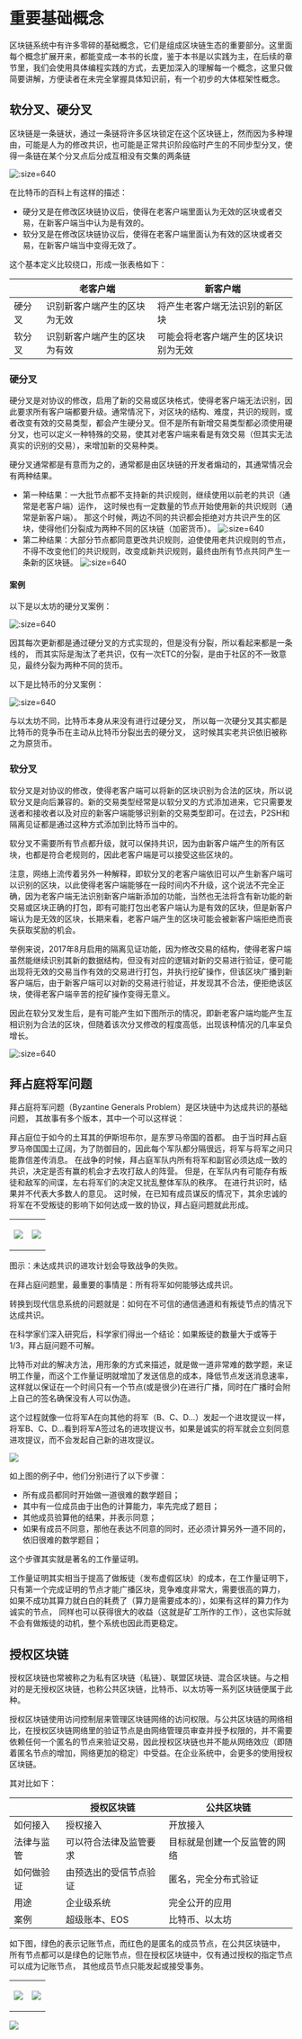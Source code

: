 # 重要基础概念

区块链系统中有许多零碎的基础概念，它们是组成区块链生态的重要部分。这里面每个概念扩展开来，都能变成一本书的长度，鉴于本书是以实践为主，在后续的章节里，我们会使用具体编程实践的方式，去更加深入的理解每一个概念，这里只做简要讲解，方便读者在未完全掌握具体知识前，有一个初步的大体框架性概念。

## 软分叉、硬分叉

区块链是一条链状，通过一条链将许多区块锁定在这个区块链上，然而因为多种理由，可能是人为的修改共识，也可能是正常共识阶段临时产生的不同步型分叉，使得一条链在某个分叉点后分成互相没有交集的两条链

![](_images/1/branch-1.png ':size=640')

在比特币的百科上有这样的描述：

- 硬分叉是在修改区块链协议后，使得在老客户端里面认为无效的区块或者交易，在新客户端当中认为是有效的。
- 软分叉是在修改区块链协议后，使得在老客户端里面认为有效的区块或者交易，在新客户端当中变得无效了。

这个基本定义比较绕口，形成一张表格如下：

|        | 老客户端                     | 新客户端                             |
| ---    | ---                          | ---                                  |
| 硬分叉 | 识别新客户端产生的区块为无效 | 将产生老客户端无法识别的新区块       |
| 软分叉 | 识别新客户端产生的区块为有效 | 可能会将老客户端产生的区块识别为无效 |

### 硬分叉

硬分叉是对协议的修改，启用了新的交易或区块格式，使得老客户端无法识别，因此要求所有客户端都要升级。通常情况下，对区块的结构、难度，共识的规则，或者改变有效的交易类型，都会产生硬分叉。但不是所有新增交易类型都必须使用硬分叉，也可以定义一种特殊的交易，使其对老客户端来看是有效交易（但其实无法真实的识别的交易），来增加新的交易种类。

硬分叉通常都是有意而为之的，通常都是由区块链的开发者煽动的，其通常情况会有两种结果。

- 第一种结果：一大批节点都不支持新的共识规则，继续使用以前老的共识（通常是老客户端）运作，
  这时候也有一定数量的节点开始使用新的共识规则（通常是新客户端）。
  那这个时候，两边不同的共识都会拒绝对方共识产生的区块，使得他们分裂成为两种不同的区块链（加密货币）。
  ![](_images/1/branch-hard-1.png ':size=640')
- 第二种结果：大部分节点都同意更改共识规则，迫使使用老共识规则的节点，
  不得不改变他们的共识规则，改变成新共识规则，最终由所有节点共同产生一条新的区块链。
  ![](_images/1/branch-hard-2.png ':size=640')

#### 案例

以下是以太坊的硬分叉案例：

![](_images/1/branch-hard-3.gif ':size=640')

因其每次更新都是通过硬分叉的方式实现的，但是没有分裂，所以看起来都是一条线的，
而其实际是淘汰了老共识，仅有一次ETC的分裂，是由于社区的不一致意见，最终分裂为两种不同的货币。

以下是比特币的分叉案例：

![](_images/1/branch-hard-4.png ':size=640')

与以太坊不同，比特币本身从来没有进行过硬分叉，
所以每一次硬分叉其实都是比特币的竞争币在主动从比特币分裂出去的硬分叉，
这时候其实老共识依旧被称之为原货币。

### 软分叉

软分叉是对协议的修改，使得老客户端可以将新的区块识别为合法的区块，所以说软分叉是向后兼容的。新的交易类型经常是以软分叉的方式添加进来，它只需要发送者和接收者以及对应的新客户端能够识别新的交易类型即可。在过去，P2SH和隔离见证都是通过这种方式添加到比特币当中的。

软分叉不需要所有节点都升级，就可以保持共识，因为由新客户端产生的所有区块，也都是符合老规则的，因此老客户端是可以接受这些区块的。

注意，网络上流传着另外一种解释，即软分叉的老客户端依旧可以产生新客户端可以识别的区块，以此使得老客户端能够在一段时间内不升级，这个说法不完全正确，因为老客户端无法识别新客户端新添加的功能，当然也无法将含有新功能的新交易或区块正确的打包，即有可能打包出老客户端认为是有效的区块，但是新客户端认为是无效的区块，长期来看，老客户端产生的区块可能会被新客户端拒绝而丧失获取奖励的机会。

举例来说，2017年8月启用的隔离见证功能，因为修改交易的结构，使得老客户端虽然能继续识别其新的数据结构，但没有对应的逻辑对新的交易进行验证，便可能出现将无效的交易当作有效的交易进行打包，并执行挖矿操作，但该区块广播到新客户端后，由于新客户端可以对新的交易进行验证，并发现其不合法，便拒绝该区块，使得老客户端辛苦的挖矿操作变得无意义。

因此在软分叉发生后，是有可能产生如下图所示的情况，即新老客户端均能产生互相识别为合法的区块，但随着该次分叉修改的程度高低，出现该种情况的几率呈负增长。

![](_images/1/branch-soft-1.png ':size=640')

## 拜占庭将军问题

拜占庭将军问题（Byzantine Generals Problem）是区块链中为达成共识的基础问题，
其故事有多个版本，其中一个可以这样说：

拜占庭位于如今的土耳其的伊斯坦布尔，是东罗马帝国的首都。
由于当时拜占庭罗马帝国国土辽阔，为了防御目的，因此每个军队都分隔很远，将军与将军之间只能靠信差传消息。
在战争的时候，拜占庭军队内所有将军和副官必须达成一致的共识，决定是否有赢的机会才去攻打敌人的阵营。
但是，在军队内有可能存有叛徒和敌军的间谍，左右将军们的决定又扰乱整体军队的秩序。
在进行共识时，结果并不代表大多数人的意见。
这时候，在已知有成员谋反的情况下，其余忠诚的将军在不受叛徒的影响下如何达成一致的协议，拜占庭问题就此形成。

<table>
<tr>
<td>

![](_images/1/byzantine-1.png)
</td>
<td>

![](_images/1/byzantine-2.png)
</td>
</tr>
</table>

图示：未达成共识的进攻计划会导致战争的失败。

在拜占庭问题里，最重要的事情是：所有将军如何能够达成共识。

转换到现代信息系统的问题就是：如何在不可信的通信通道和有叛徒节点的情况下达成共识。

在科学家们深入研究后，科学家们得出一个结论：如果叛徒的数量大于或等于1/3，拜占庭问题不可解。

比特币对此的解决方法，用形象的方式来描述，就是做一道非常难的数学题，来证明工作量，而这个工作量证明就增加了发送信息的成本，降低节点发送消息速率，这样就以保证在一个时间只有一个节点(或是很少)在进行广播，同时在广播时会附上自己的签名确保没有人可以伪造。

这个过程就像一位将军A在向其他的将军（B、C、D…）发起一个进攻提议一样，将军B、C、D…看到将军A签过名的进攻提议书，如果是诚实的将军就会立刻同意进攻提议，而不会发起自己新的进攻提议。

![](_images/1/byzantine-3.gif)

如上图的例子中，他们分别进行了以下步骤：

* 所有成员都同时开始做一道很难的数学题目；
* 其中有一位成员由于出色的计算能力，率先完成了题目；
* 其他成员验算他的结果，并表示同意；
* 如果有成员不同意，那他在表达不同意的同时，还必须计算另外一道不同的，依旧很难的数学题目；

这个步骤其实就是著名的工作量证明。

工作量证明其实相当于提高了做叛徒（发布虚假区块）的成本，在工作量证明下，
只有第一个完成证明的节点才能广播区块，竞争难度非常大，需要很高的算力，
如果不成功其算力就白白的耗费了（算力是需要成本的），如果有这样的算力作为诚实的节点，
同样也可以获得很大的收益（这就是矿工所作的工作），这也实际就不会有做叛徒的动机，整个系统也因此而更稳定。

## 授权区块链

授权区块链也常被称之为私有区块链（私链）、联盟区块链、混合区块链。与之相对的是无授权区块链，也称公共区块链，比特币、以太坊等一系列区块链便属于此种。

授权区块链使用访问控制层来管理区块链网络的访问权限。与公共区块链的网络相比，在授权区块链网络里的验证节点是由网络管理员审查并授予权限的，并不需要依赖任何一个匿名的节点来验证交易，因此授权区块链也并不能从网络效应（即随着匿名节点的增加，网络更加的稳定）中受益。在企业系统中，会更多的使用授权区块链。

其对比如下：

|            | 授权区块链             | 公共区块链                   |
| ---        | ---                    | ---                          |
| 如何接入   | 授权接入               | 开放接入                     |
| 法律与监管 | 可以符合法律及监管要求 | 目标就是创建一个反监管的网络 |
| 如何做验证 | 由预选出的受信节点验证 | 匿名，完全分布式验证         |
| 用途       | 企业级系统             | 完全公开的应用               |
| 案例       | 超级账本、EOS          | 比特币、以太坊               |

如下图，绿色的表示记账节点，而红色的是匿名的成员节点，在公共区块链中，
所有节点都可以是绿色的记账节点，但在授权区块链中，仅有通过授权的指定节点可以成为记账节点，
其他成员节点只能发起或接受事务。

<table>
<tr>
<td>

![](_images/1/permissioned-1.png)
</td>
<td>

![](_images/1/permissioned-2.png)
</td>
</tr>
</table>

![](_images/1/permissioned-3.png)

